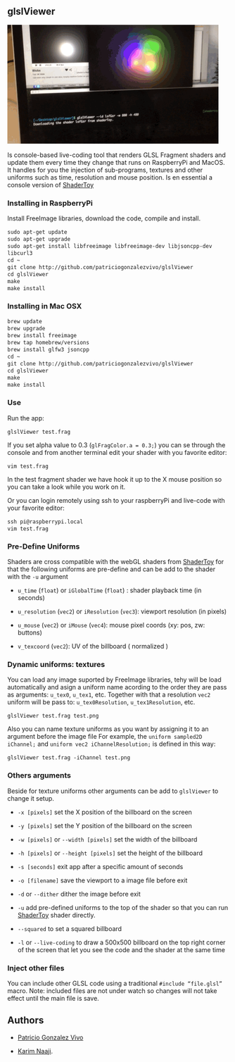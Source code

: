 ## glslViewer

![img](imgs/00.gif)

Is console-based live-coding tool that renders GLSL Fragment shaders and update them every time they change that runs on RaspberryPi and MacOS. It handles for you the injection of sub-programs, textures and other uniforms such as time, resolution and mouse position. Is en essential a console version of [ShaderToy](https://www.shadertoy.com/)

### Installing in RaspberryPi

Install FreeImage libraries, download the code, compile and install.

```
sudo apt-get update
sudo apt-get upgrade
sudo apt-get install libfreeimage libfreeimage-dev libjsoncpp-dev libcurl3
cd ~ 
git clone http://github.com/patriciogonzalezvivo/glslViewer
cd glslViewer
make
make install
```

### Installing in Mac OSX

```
brew update
brew upgrade
brew install freeimage 
brew tap homebrew/versions
brew install glfw3 jsoncpp
cd ~ 
git clone http://github.com/patriciogonzalezvivo/glslViewer
cd glslViewer
make
make install
```

### Use

Run the app:

```
glslViewer test.frag
```

If you set alpha value to 0.3 (```glFragColor.a = 0.3;```) you can se through the console and from another terminal edit your shader with you favorite editor:

```
vim test.frag
```

In the test fragment shader we have hook it up to the X mouse position so you can take a look while you work on it.

Or you can login remotely using ssh to your raspberryPi and live-code with your favorite editor:

```
ssh pi@raspberrypi.local
vim test.frag
```

### Pre-Define Uniforms

Shaders are cross compatible with the webGL shaders from [ShaderToy](http://www.shadertoy.com) for that the following uniforms are pre-define and can be add to the shader with the ```-u``` argument

* ```u_time``` (```float```) or ```iGlobalTime``` (```float```) : shader playback time (in seconds)

* ```u_resolution``` (```vec2```) or ```iResolution``` (```vec3```): viewport resolution (in pixels)

* ```u_mouse``` (```vec2```) or ```iMouse``` (```vec4```): mouse pixel coords (xy: pos, zw: buttons)

* ```v_texcoord``` (```vec2```): UV of the billboard ( normalized )

### Dynamic uniforms: textures

You can load any image suported by FreeImage libraries, tehy will be load automatically and asign a uniform name acording to the order they are pass as arguments: ```u_tex0```, ```u_tex1```, etc. Together with that a resolution ```vec2``` uniform will be pass to: ```u_tex0Resolution```, ```u_tex1Resolution```, etc. 

```
glslViewer test.frag test.png
```

Also you can name texture uniforms as you want by assigning it to an argument before the image file For example, the ```uniform sampled2D iChannel;``` and  ```uniform vec2 iChannelResolution;``` is defined in this way:

```
glslViewer test.frag -iChannel test.png
```

### Others arguments

Beside for texture uniforms other arguments can be add to ```glslViewer``` to change it setup.

* ```-x [pixels]``` set the X position of the billboard on the screen

* ```-y [pixels]``` set the Y position of the billboard on the screen

* ```-w [pixels]``` or ```--width [pixels]```  set the width of the billboard

* ```-h [pixels]``` or ```--height [pixels]``` set the height of the billboard

* ```-s [seconds]``` exit app after a specific amount of seconds

* ```-o [filename]``` save the viewport to a image file before exit

* ```-d``` or ```--dither``` dither the image before exit

* ```-u``` add pre-defined uniforms to the top of the shader so that you can run [ShaderToy](https://www.shadertoy.com/) shader directly. 

* ```--squared``` to set a squared billboard

* ```-l``` or ```--live-coding``` to draw a 500x500 billboard on the top right corner of the screen that let you see the code and the shader at the same time

### Inject other files

You can include other GLSL code using a traditional ```#include “file.glsl”``` macro. Note: included files are not under watch so changes will not take effect until the main file is save.

## Authors

* [Patricio Gonzalez Vivo](http://patriciogonzalezvivo.com/)

* [Karim Naaji](https://github.com/karimnaaji/fragtool). 


